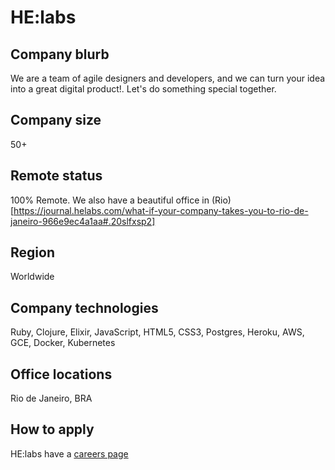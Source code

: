 # HE:labs

## Company blurb

We are a team of agile designers and developers, and we can turn your idea into a great digital product!. Let's do something special together.

## Company size

50+

## Remote status

100% Remote. We also have a beautiful office in (Rio)[https://journal.helabs.com/what-if-your-company-takes-you-to-rio-de-janeiro-966e9ec4a1aa#.20slfxsp2]

## Region

Worldwide

## Company technologies

Ruby, Clojure, Elixir, JavaScript, HTML5, CSS3, Postgres, Heroku, AWS, GCE, Docker, Kubernetes

## Office locations

Rio de Janeiro, BRA

## How to apply

HE:labs have a [careers page](https://helabs.com/br/trabalhe-conosco)
